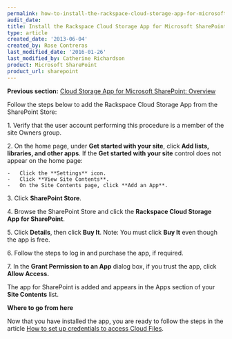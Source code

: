 ```yaml
---
permalink: how-to-install-the-rackspace-cloud-storage-app-for-microsoft-sharepoint/
audit_date:
title: Install the Rackspace Cloud Storage App for Microsoft SharePoint
type: article
created_date: '2013-06-04'
created_by: Rose Contreras
last_modified_date: '2016-01-26'
last_modified_by: Catherine Richardson
product: Microsoft SharePoint
product_url: sharepoint
---
```


**Previous section:** [Cloud Storage App for Microsoft SharePoint:
Overview](/how-to/cloud-storage-app-for-microsoft-sharepoint-overview)

Follow the steps below to add the Rackspace Cloud Storage App from the
SharePoint Store:



1\.  Verify that the user account performing this procedure is a member
    of the site Owners group.

2\.  On the home page, under **Get started with your site**, click **Add
    lists, libraries, and other apps**.
    If the **Get started with your site** control does not appear on the
    home page:

    -   Click the **Settings** icon.
    -   Click **View Site Contents**.
    -   On the Site Contents page, click **Add an App**.

3\.  Click **SharePoint Store**.

4\.  Browse the SharePoint Store and click the **Rackspace Cloud Storage
    App for SharePoint**.

5\.  Click **Details**, then click **Buy It**. Note: You must click **Buy
    It** even though the app is free.

6\.  Follow the steps to log in and purchase the app, if required.

7\.  In the **Grant Permission to an App** dialog box, if you trust the
    app, click **Allow Access.**

The app for SharePoint is added and appears in the Apps section of your
**Site Contents** list.



**Where to go from here**

Now that you have installed the app, you are ready to follow the steps
in the article [How to set up credentials to access Cloud
Files](/how-to/cloud-storage-app-for-microsoft-sharepoint-how-to-set-up-credentials-to-access-cloud-files).
